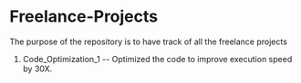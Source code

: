 # Freelance-Projects
The purpose of the repository is to have track of all the freelance projects

1. Code_Optimization_1 -- Optimized the code to improve execution speed by 30X.
